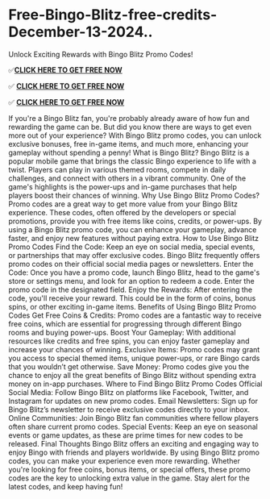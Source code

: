 # Free-Bingo-Blitz-free-credits-December-13-2024..
Unlock Exciting Rewards with Bingo Blitz Promo Codes!

✅**[CLICK HERE TO GET FREE NOW](https://royxn.com/Bingo-Blitz)**

✅ **[CLICK HERE TO GET FREE NOW](https://royxn.com/Bingo-Blitz)**

✅ **[CLICK HERE TO GET FREE NOW](https://royxn.com/Bingo-Blitz)**

If you're a Bingo Blitz fan, you're probably already aware of how fun and rewarding the game can be. But did you know there are ways to get even more out of your experience? With Bingo Blitz promo codes, you can unlock exclusive bonuses, free in-game items, and much more, enhancing your gameplay without spending a penny!
What is Bingo Blitz? Bingo Blitz is a popular mobile game that brings the classic Bingo experience to life with a twist. Players can play in various themed rooms, compete in daily challenges, and connect with others in a vibrant community. One of the game's highlights is the power-ups and in-game purchases that help players boost their chances of winning.
Why Use Bingo Blitz Promo Codes? Promo codes are a great way to get more value from your Bingo Blitz experience. These codes, often offered by the developers or special promotions, provide you with free items like coins, credits, or power-ups. By using a Bingo Blitz promo code, you can enhance your gameplay, advance faster, and enjoy new features without paying extra.
How to Use Bingo Blitz Promo Codes Find the Code: Keep an eye on social media, special events, or partnerships that may offer exclusive codes. Bingo Blitz frequently offers promo codes on their official social media pages or newsletters.
Enter the Code: Once you have a promo code, launch Bingo Blitz, head to the game's store or settings menu, and look for an option to redeem a code. Enter the promo code in the designated field.
Enjoy the Rewards: After entering the code, you'll receive your reward. This could be in the form of coins, bonus spins, or other exciting in-game items.
Benefits of Using Bingo Blitz Promo Codes Get Free Coins & Credits: Promo codes are a fantastic way to receive free coins, which are essential for progressing through different Bingo rooms and buying power-ups. Boost Your Gameplay: With additional resources like credits and free spins, you can enjoy faster gameplay and increase your chances of winning. Exclusive Items: Promo codes may grant you access to special themed items, unique power-ups, or rare Bingo cards that you wouldn’t get otherwise. Save Money: Promo codes give you the chance to enjoy all the great benefits of Bingo Blitz without spending extra money on in-app purchases. Where to Find Bingo Blitz Promo Codes Official Social Media: Follow Bingo Blitz on platforms like Facebook, Twitter, and Instagram for updates on new promo codes. Email Newsletters: Sign up for Bingo Blitz’s newsletter to receive exclusive codes directly to your inbox. Online Communities: Join Bingo Blitz fan communities where fellow players often share current promo codes. Special Events: Keep an eye on seasonal events or game updates, as these are prime times for new codes to be released. Final Thoughts Bingo Blitz offers an exciting and engaging way to enjoy Bingo with friends and players worldwide. By using Bingo Blitz promo codes, you can make your experience even more rewarding. Whether you're looking for free coins, bonus items, or special offers, these promo codes are the key to unlocking extra value in the game. Stay alert for the latest codes, and keep having fun!
